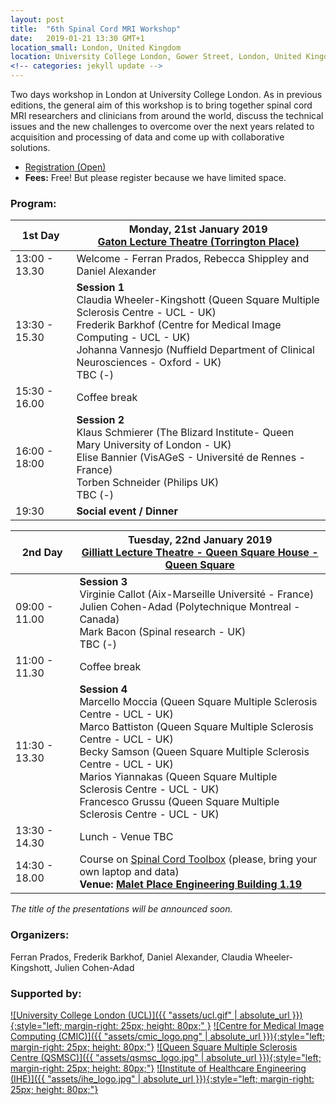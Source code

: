 ```yaml
---
layout: post
title:  "6th Spinal Cord MRI Workshop"
date:   2019-01-21 13:30 GMT+1 
location_small: London, United Kingdom
location: University College London, Gower Street, London, United Kingdom
<!-- categories: jekyll update -->
---
```


Two days workshop in London at University College London. As in previous editions, 
the general aim of this workshop is to bring together spinal cord MRI researchers and 
clinicians from around the world, discuss the technical issues and the new challenges to
overcome over the next years related to acquisition and processing of data and 
come up with collaborative solutions. 

- [Registration (Open)](https://goo.gl/bupNa7)
- <b>Fees:</b> Free! But please register because we have limited space.

### Program:

| 1st Day | Monday, 21st January 2019<br>[Gaton Lecture Theatre (Torrington Place)](https://www.ucl.ac.uk/maps/galton-lt)  |
|---|---|
| 13:00 - 13.30| Welcome - Ferran Prados, Rebecca Shippley and Daniel Alexander |
| 13:30 - 15.30 | <b>Session 1</b><br>Claudia Wheeler-Kingshott (Queen Square Multiple Sclerosis Centre - UCL - UK) <br>Frederik Barkhof (Centre for Medical Image Computing - UCL - UK)<br>Johanna Vannesjo (Nuffield Department of Clinical Neurosciences - Oxford - UK)<br> TBC (-) |
| 15:30 - 16.00 | Coffee break |
| 16:00 - 18:00 | <b>Session 2</b><br>Klaus Schmierer (The Blizard Institute- Queen Mary University of London - UK)<br>Elise Bannier (VisAGeS - Université de Rennes - France) <br>Torben Schneider (Philips UK)<br>TBC (-) |
| 19:30 | <b>Social event / Dinner</b> |

| 2nd Day | Tuesday, 22nd January 2019<br>[Gilliatt Lecture Theatre - Queen Square House - Queen Square](https://www.ucl.ac.uk/cnr/docs/nhnninfo/QSmap)  |
|---|---|
| 09:00 - 11.00 | <b>Session 3</b><br>Virginie Callot (Aix-Marseille Université - France) <br>Julien Cohen-Adad (Polytechnique Montreal - Canada) <br>Mark Bacon (Spinal research - UK) <br>TBC (-) |
| 11:00 - 11.30 | Coffee break |
| 11:30 - 13.30 | <b>Session 4</b><br>Marcello Moccia (Queen Square Multiple Sclerosis Centre - UCL - UK) <br>Marco Battiston (Queen Square Multiple Sclerosis Centre - UCL - UK) <br>Becky Samson (Queen Square Multiple Sclerosis Centre - UCL - UK)  <br>Marios Yiannakas (Queen Square Multiple Sclerosis Centre - UCL - UK) <br>Francesco Grussu (Queen Square Multiple Sclerosis Centre - UCL - UK)|
| 13:30 - 14.30 | Lunch - Venue TBC |
| 14:30 - 18.00 | Course on [Spinal Cord Toolbox](https://github.com/neuropoly/spinalcordtoolbox) (please, bring your own laptop and data)<br><b>Venue: [Malet Place Engineering Building 1.19](https://www.ucl.ac.uk/maps/malet-place-engineering-building)</b>|

<i>The title of the presentations will be announced soon.</i>

### Organizers:

Ferran Prados, Frederik Barkhof, Daniel Alexander, Claudia Wheeler-Kingshott, Julien Cohen-Adad
 

### Supported by:

[![University College London (UCL)]({{ "assets/ucl.gif" | absolute_url }}){:style="left; margin-right: 25px; height: 80px;"  }](http://www.ucl.ac.uk)
[![Centre for Medical Image Computing (CMIC)]({{ "assets/cmic_logo.png" | absolute_url }}){:style="left; margin-right: 25px; height: 80px;"}](http://cmic.cs.ucl.ac.uk)
[![Queen Square Multiple Sclerosis Centre (QSMSC)]({{ "assets/qsmsc_logo.jpg" | absolute_url }}){:style="left; margin-right: 25px; height: 80px;"}](https://www.ucl.ac.uk/ion/research/departments/neuroinflammation/research-themes/queen-square-multiple-sclerosis-centre-2)
[![Institute of Healthcare Engineering (IHE)]({{ "assets/ihe_logo.jpg" | absolute_url }}){:style="left; margin-right: 25px; height: 80px;"}](https://www.ucl.ac.uk/healthcare-engineering/)


